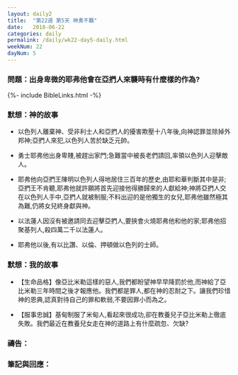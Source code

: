 ```yaml
---
layout: daily2
title:  "第22週 第5天 神勇不羈"
date:   2018-06-22
categories: daily
permalink: /daily/wk22-day5-daily.html
weekNum: 22
dayNum: 5
---
```


### 問題：出身卑微的耶弗他會在亞捫人來襲時有什麼樣的作為?

{%- include BibleLinks.html -%}

### 默想：神的故事 
+ 以色列人離棄神、受非利士人和亞捫人的擾害欺壓十八年後,向神認罪並除掉外邦神;亞捫人來犯,以色列人苦於缺乏元帥。

+ 勇士耶弗他出身卑賤,被趕出家門;急難當中被長老們請回,率領以色列人迎擊敵人。

+ 耶弗他向亞捫王陳明以色列人得地居住三百年的歷史,由耶和華判斷其中是非;亞捫王不肯聽,耶弗他就許願將首先迎接他得勝歸來的人獻給神;神將亞捫人交在以色列人手中,亞捫人就被制服;不料出迎的是他獨生的女兒,耶弗他雖然極其為難,仍將女兒終身獻與神。

+ 以法蓮人因沒有被邀請同去迎擊亞捫人,要挾會火燒耶弗他和他的家;耶弗他招聚基列人,殺四萬二千以法蓮人。

+ 耶弗他以後,有以比讚、以倫、押頓做以色列的士師。

### 默想：我的故事 
+ 【生命品格】像亞比米勒這樣的惡人,我們都盼望神早早降罰於他,而神給了亞比米勒三年時間之後才報應他。我們都是罪人,都在神的忍耐之下。讓我們珍惜神的恩典,認真對待自己的罪和軟弱,不要因罪小而為之。

+ 【服事忠誠】基甸制服了米甸人,看起來很成功,卻在教養兒子亞比米勒上徹底失敗。我們最近在教養兒女走在神的道路上有什麼疏忽、欠缺?

### 禱告：

### 筆記與回應：
